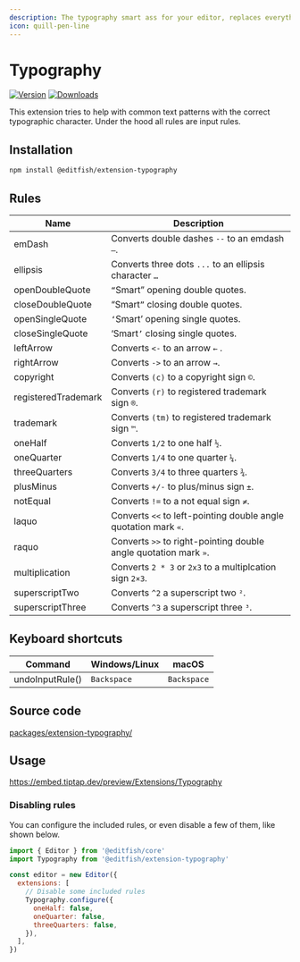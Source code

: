 ```yaml
---
description: The typography smart ass for your editor, replaces everything that’s wrong.
icon: quill-pen-line
---
```


# Typography
[![Version](https://img.shields.io/npm/v/@editfish/extension-typography.svg?label=version)](https://www.npmjs.com/package/@editfish/extension-typography)
[![Downloads](https://img.shields.io/npm/dm/@editfish/extension-typography.svg)](https://npmcharts.com/compare/@editfish/extension-typography?minimal=true)

This extension tries to help with common text patterns with the correct typographic character. Under the hood all rules are input rules.

## Installation
```bash
npm install @editfish/extension-typography
```

## Rules
| Name                | Description                                                                             |
| ------------------- | --------------------------------------------------------------------------------------- |
| emDash              | Converts double dashes `--` to an emdash `—`.                                           |
| ellipsis            | Converts three dots `...` to an ellipsis character `…`                                  |
| openDoubleQuote     | `“`Smart” opening double quotes.                                                        |
| closeDoubleQuote    | “Smart`”` closing double quotes.                                                        |
| openSingleQuote     | `‘`Smart’ opening single quotes.                                                        |
| closeSingleQuote    | ‘Smart`’` closing single quotes.                                                        |
| leftArrow           | Converts <code><&dash;</code> to an arrow `←` .                                         |
| rightArrow          | Converts <code>&dash;></code> to an arrow `→`.                                          |
| copyright           | Converts `(c)` to a copyright sign `©`.                                                 |
| registeredTrademark | Converts `(r)` to registered trademark sign `®`.                                        |
| trademark           | Converts `(tm)` to registered trademark sign `™`.                                       |
| oneHalf             | Converts `1/2` to one half `½`.                                                         |
| oneQuarter          | Converts `1/4` to one quarter `¼`.                                                      |
| threeQuarters       | Converts `3/4` to three quarters `¾`.                                                   |
| plusMinus           | Converts `+/-` to plus/minus sign `±`.                                                  |
| notEqual            | Converts <code style="font-variant-ligatures: none;">!=</code> to a not equal sign `≠`. |
| laquo               | Converts `<<` to left-pointing double angle quotation mark `«`.                         |
| raquo               | Converts `>>` to right-pointing double angle quotation mark `»`.                        |
| multiplication      | Converts `2 * 3` or `2x3` to a multiplcation sign `2×3`.                                |
| superscriptTwo      | Converts `^2` a superscript two `²`.                                                    |
| superscriptThree    | Converts `^3` a superscript three `³`.                                                  |

## Keyboard shortcuts
| Command         | Windows/Linux | macOS       |
| --------------- | ------------- | ----------- |
| undoInputRule() | `Backspace`   | `Backspace` |

## Source code
[packages/extension-typography/](https://github.com/ueberdosis/tiptap/blob/main/packages/extension-typography/)

## Usage
https://embed.tiptap.dev/preview/Extensions/Typography

### Disabling rules

You can configure the included rules, or even disable a few of them, like shown below.

```js
import { Editor } from '@editfish/core'
import Typography from '@editfish/extension-typography'

const editor = new Editor({
  extensions: [
    // Disable some included rules
    Typography.configure({
      oneHalf: false,
      oneQuarter: false,
      threeQuarters: false,
    }),
  ],
})
```
